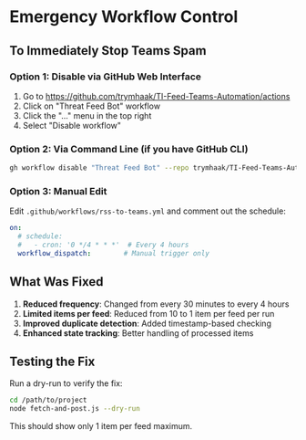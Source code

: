 # Emergency Workflow Control

## To Immediately Stop Teams Spam

### Option 1: Disable via GitHub Web Interface
1. Go to https://github.com/trymhaak/TI-Feed-Teams-Automation/actions
2. Click on "Threat Feed Bot" workflow
3. Click the "..." menu in the top right
4. Select "Disable workflow"

### Option 2: Via Command Line (if you have GitHub CLI)
```bash
gh workflow disable "Threat Feed Bot" --repo trymhaak/TI-Feed-Teams-Automation
```

### Option 3: Manual Edit
Edit `.github/workflows/rss-to-teams.yml` and comment out the schedule:
```yaml
on:
  # schedule:
  #   - cron: '0 */4 * * *'  # Every 4 hours
  workflow_dispatch:        # Manual trigger only
```

## What Was Fixed

1. **Reduced frequency**: Changed from every 30 minutes to every 4 hours
2. **Limited items per feed**: Reduced from 10 to 1 item per feed per run
3. **Improved duplicate detection**: Added timestamp-based checking
4. **Enhanced state tracking**: Better handling of processed items

## Testing the Fix

Run a dry-run to verify the fix:
```bash
cd /path/to/project
node fetch-and-post.js --dry-run
```

This should show only 1 item per feed maximum.
